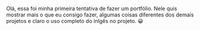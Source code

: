 Olá, essa foi minha primeira tentativa de fazer um portfólio. Nele quis mostrar mais o que eu consigo fazer, algumas coisas diferentes dos demais projetos e claro o uso completo do inlgês no projeto. 😀

